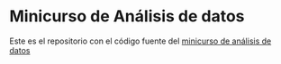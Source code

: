 # Minicurso de Análisis de datos

Este es el repositorio con el código fuente del [minicurso de análisis de
datos](https://biologia-computacional.github.io/data-analysis/)
